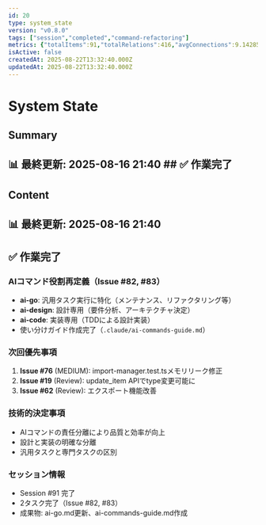 ```yaml
---
id: 20
type: system_state
version: "v0.8.0"
tags: ["session","completed","command-refactoring"]
metrics: {"totalItems":91,"totalRelations":416,"avgConnections":9.142857142857142,"maxConnections":30,"isolatedNodes":3,"timestamp":"2025-08-16T12:36:45.224Z"}
isActive: false
createdAt: 2025-08-22T13:32:40.000Z
updatedAt: 2025-08-22T13:32:40.000Z
---
```


# System State

## Summary

## 📊 最終更新: 2025-08-16 21:40  ## ✅ 作業完了

## Content

## 📊 最終更新: 2025-08-16 21:40

## ✅ 作業完了

### AIコマンド役割再定義（Issue #82, #83）
- **ai-go**: 汎用タスク実行に特化（メンテナンス、リファクタリング等）
- **ai-design**: 設計専用（要件分析、アーキテクチャ決定）
- **ai-code**: 実装専用（TDDによる設計実装）
- 使い分けガイド作成完了（`.claude/ai-commands-guide.md`）

### 次回優先事項
1. **Issue #76** (MEDIUM): import-manager.test.tsメモリリーク修正
2. **Issue #19** (Review): update_item APIでtype変更可能に
3. **Issue #62** (Review): エクスポート機能改善

### 技術的決定事項
- AIコマンドの責任分離により品質と効率が向上
- 設計と実装の明確な分離
- 汎用タスクと専門タスクの区別

### セッション情報
- Session #91 完了
- 2タスク完了（Issue #82, #83）
- 成果物: ai-go.md更新、ai-commands-guide.md作成